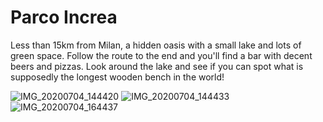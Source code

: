 # Parco Increa

Less than 15km from Milan, a hidden oasis with a small lake and lots of green space. Follow the route to the end and you'll find a bar with decent beers and pizzas. Look around the lake and see if you can spot what is supposedly the longest wooden bench in the world!

![IMG_20200704_144420](https://user-images.githubusercontent.com/474311/88659938-2628ac80-d0d6-11ea-8b43-8a9b8d6bbbf1.jpg)
![IMG_20200704_144433](https://user-images.githubusercontent.com/474311/88659954-2b85f700-d0d6-11ea-881b-b390df4aba9c.jpg)
![IMG_20200704_164437](https://user-images.githubusercontent.com/474311/88659960-2cb72400-d0d6-11ea-94bc-9edf9b5f4a5a.jpg)
